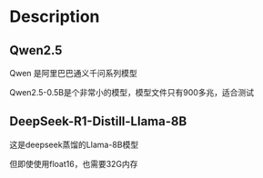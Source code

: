 # Description
## Qwen2.5
Qwen 是阿里巴巴通义千问系列模型

Qwen2.5-0.5B是个非常小的模型，模型文件只有900多兆，适合测试

## DeepSeek-R1-Distill-Llama-8B
这是deepseek蒸馏的Llama-8B模型

但即使使用float16，也需要32G内存